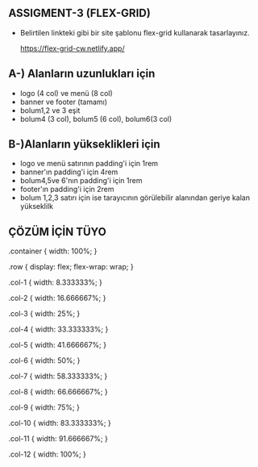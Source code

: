 ## ASSIGMENT-3 (FLEX-GRID)

- Belirtilen linkteki gibi bir site şablonu flex-grid kullanarak tasarlayınız.

  https://flex-grid-cw.netlify.app/

## A-) Alanların uzunlukları için

- logo (4 col) ve menü (8 col)
- banner ve footer (tamamı)
- bolum1,2 ve 3 eşit
- bolum4 (3 col), bolum5 (6 col), bolum6(3 col)

## B-)Alanların yükseklikleri için

- logo ve menü satırının padding'i için 1rem
- banner'ın padding'i için 4rem
- bolum4,5ve 6'nın padding'i için 1rem
- footer'ın padding'i için 2rem
- bolum 1,2,3 satırı için ise tarayıcının görülebilir alanından geriye kalan yükseklilk

## ÇÖZÜM İÇİN TÜYO

.container {
width: 100%;
}

.row {
display: flex;
flex-wrap: wrap;
}

.col-1 {
width: 8.333333%;
}

.col-2 {
width: 16.666667%;
}

.col-3 {
width: 25%;
}

.col-4 {
width: 33.333333%;
}

.col-5 {
width: 41.666667%;
}

.col-6 {
width: 50%;
}

.col-7 {
width: 58.333333%;
}

.col-8 {
width: 66.666667%;
}

.col-9 {
width: 75%;
}

.col-10 {
width: 83.333333%;
}

.col-11 {
width: 91.666667%;
}

.col-12 {
width: 100%;
}
